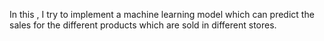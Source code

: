 In this , I try to implement a machine learning model which can predict the sales for the different products which are sold in different stores.
